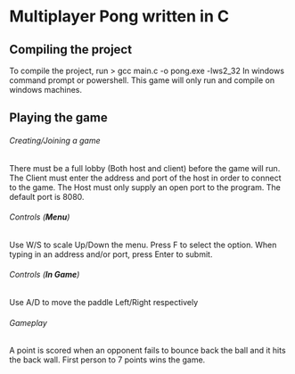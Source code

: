 # Multiplayer Pong written in C
## Compiling the project
To compile the project, run > gcc main.c -o pong.exe -lws2_32 
In windows command prompt or powershell. This game will only 
run and compile on windows machines.

## Playing the game
###### Creating/Joining a game
There must be a full lobby (Both host and client) before the game 
will run. The Client must enter the address and port of the host
in order to connect to the game. The Host must only supply an open
port to the program. The default port is 8080.

###### Controls (**Menu**)
Use W/S to scale Up/Down the menu. Press F to select the option. When
typing in an address and/or port, press Enter to submit.

###### Controls (**In Game**)
Use A/D to move the paddle Left/Right respectively

###### Gameplay
A point is scored when an opponent fails to bounce back the ball and it
hits the back wall. First person to 7 points wins the game.
